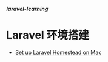 **_laravel-learning_**

# Laravel 环境搭建
- [Set up Laravel Homestead on Mac](https://github.com/keer2345/laravel-learning/issues/1)
